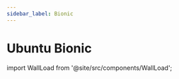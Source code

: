 ```yaml
---
sidebar_label: Bionic
---
```

# Ubuntu Bionic
import WallLoad from '@site/src/components/WallLoad';

<WallLoad api="https://raw.githubusercontent.com/AloneER0/DistroWallpapers/main/Ubuntu/Bionic/Bionic"/>